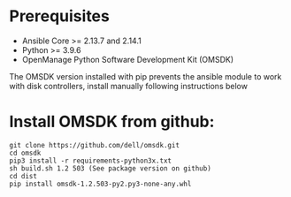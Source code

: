 # Prerequisites
- Ansible Core >= 2.13.7 and 2.14.1
- Python >= 3.9.6
- OpenManage Python Software Development Kit (OMSDK)

The OMSDK version installed with pip prevents the ansible module to work with disk controllers, install manually following instructions below

# Install OMSDK from github:

```
git clone https://github.com/dell/omsdk.git
cd omsdk
pip3 install -r requirements-python3x.txt
sh build.sh 1.2 503 (See package version on github)
cd dist
pip install omsdk-1.2.503-py2.py3-none-any.whl
```
